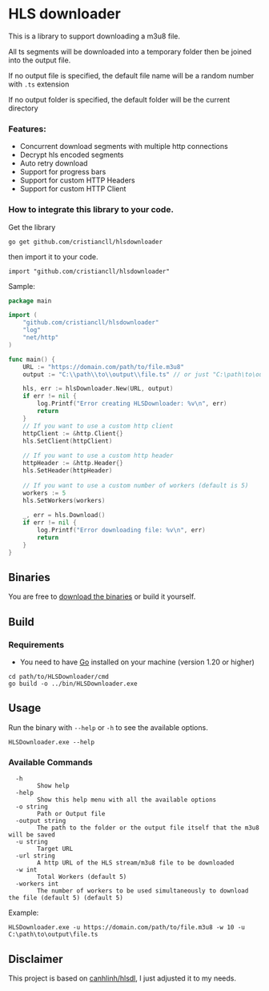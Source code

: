 # HLS downloader
This is a library to support downloading a m3u8 file. 

All ts segments will be downloaded into a temporary folder then be joined into the output file.

If no output file is specified, the default file name will be a random number with `.ts` extension

If no output folder is specified, the default folder will be the current directory


### Features:
* Concurrent download segments with multiple http connections
* Decrypt hls encoded segments
* Auto retry download
* Support for progress bars
* Support for custom HTTP Headers
* Support for custom HTTP Client

### How to integrate this library to your code.

Get the library
```
go get github.com/cristiancll/hlsdownloader
```
then import it to your code.
```
import "github.com/cristiancll/hlsdownloader"
```

Sample:

```go
package main

import (
	"github.com/cristiancll/hlsdownloader"
	"log"
	"net/http"
)

func main() {
    URL := "https://domain.com/path/to/file.m3u8"
    output := "C:\\path\\to\\output\\file.ts" // or just "C:\path\to\output\"

    hls, err := hlsDownloader.New(URL, output)
    if err != nil {
        log.Printf("Error creating HLSDownloader: %v\n", err)
        return
    }
    // If you want to use a custom http client
    httpClient := &http.Client{}
    hls.SetClient(httpClient)
	
    // If you want to use a custom http header
    httpHeader := &http.Header{}
    hls.SetHeader(httpHeader)
	
    // If you want to use a custom number of workers (default is 5)
    workers := 5
    hls.SetWorkers(workers) 
	
    _, err = hls.Download()
    if err != nil {
        log.Printf("Error downloading file: %v\n", err)
        return
    }
}


```
## Binaries
You are free to [download the binaries](https://github.com/cristiancll/HLSDownloader/releases) or build it yourself.

## Build

### Requirements
- You need to have [Go](https://golang.org/) installed on your machine (version 1.20 or higher)

```
cd path/to/HLSDownloader/cmd
go build -o ../bin/HLSDownloader.exe
```

## Usage

Run the binary with `--help` or `-h` to see the available options.

```
HLSDownloader.exe --help
```

### Available Commands
    
```
  -h    
        Show help
  -help 
        Show this help menu with all the available options
  -o string
        Path or Output file
  -output string
        The path to the folder or the output file itself that the m3u8 will be saved
  -u string
        Target URL
  -url string
        A http URL of the HLS stream/m3u8 file to be downloaded
  -w int
        Total Workers (default 5)
  -workers int
        The number of workers to be used simultaneously to download the file (default 5) (default 5)
```

Example:
```
HLSDownloader.exe -u https://domain.com/path/to/file.m3u8 -w 10 -u C:\path\to\output\file.ts
```


## Disclaimer

This project is based on [canhlinh/hlsdl](https://github.com/canhlinh/hlsdl), I just adjusted it to my needs.

